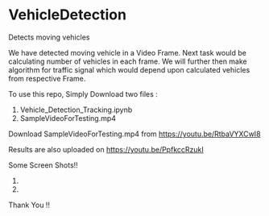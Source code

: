 # VehicleDetection
Detects moving vehicles


We have detected moving vehicle in a Video Frame.
Next task would be calculating number of vehicles in each frame.
We will further then make algorithm for traffic signal which would depend upon calculated vehicles from respective Frame.


  
  
To use this repo, Simply Download two files :
  1. Vehicle_Detection_Tracking.ipynb
  2. SampleVideoForTesting.mp4
  
Download SampleVideoForTesting.mp4 from https://youtu.be/RtbaVYXCwI8 
  
Results are also uploaded on https://youtu.be/PpfkccRzukI 


Some Screen Shots!!

1.

2.



Thank You !!
